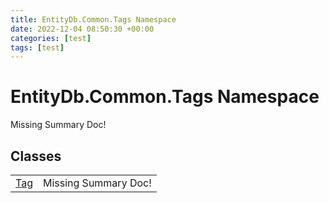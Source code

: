 ```yaml
---
title: EntityDb.Common.Tags Namespace
date: 2022-12-04 08:50:30 +00:00
categories: [test]
tags: [test]
---
```


# EntityDb.Common.Tags Namespace
Missing Summary Doc!
## Classes
<table><tr><td><a href='dotnet-entitydb-common-tags-tag'>Tag</a></td><td>Missing Summary Doc!</td></tr></table>
